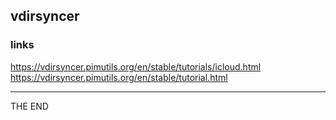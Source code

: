 ## vdirsyncer

### links
https://vdirsyncer.pimutils.org/en/stable/tutorials/icloud.html
https://vdirsyncer.pimutils.org/en/stable/tutorial.html


---

THE END
